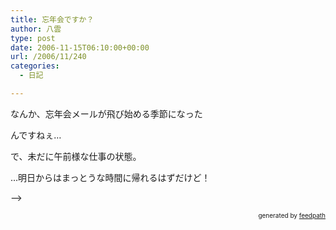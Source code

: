 ```yaml
---
title: 忘年会ですか？
author: 八雲
type: post
date: 2006-11-15T06:10:00+00:00
url: /2006/11/240
categories:
  - 日記

---
```

なんか、忘年会メールが飛び始める季節になった
  
んですねぇ…

で、未だに午前様な仕事の状態。
  
…明日からはまっとうな時間に帰れるはずだけど！

&#8211;>

<div style="text-align: right; font-size: 10px;">
  &nbsp;&nbsp;<span>generated by <a href="http://feedpath.jp">feedpath</a></span>
</div>

<!--
feedpath info end
-->